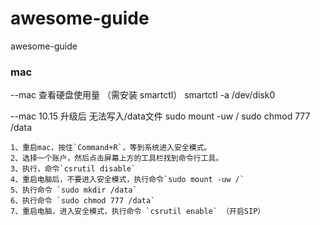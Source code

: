 # awesome-guide
awesome-guide


### mac
--mac 查看硬盘使用量 （需安装 smartctl）
smartctl -a /dev/disk0  

--mac 10.15 升级后 无法写入/data文件
sudo mount -uw /
sudo chmod 777 /data
```
1、重启mac，按住`Command+R`，等到系统进入安全模式。
2、选择一个账户，然后点击屏幕上方的工具栏找到命令行工具。
3、执行，命令`csrutil disable`
4、重启电脑后，不要进入安全模式，执行命令`sudo mount -uw /`
5、执行命令 `sudo mkdir /data`
6、执行命令 `sudo chmod 777 /data`
7、重启电脑，进入安全模式，执行命令 `csrutil enable` （开启SIP）
```
